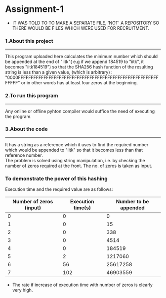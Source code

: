 # Assignment-1
* IT WAS TOLD TO TO MAKE A SEPARATE FILE, 'NOT' A REPOSITORY SO THERE WOULD BE FILES WHICH WERE USED FOR RECRUITMENT.
### 1.About this project
-----------------------------------
This program uploaded here calculates the minimum number which should be appended at the end of "iitk"( e.g if we append 184519 to "iitk", it becomes "iitk184519")
so that the SHA256 hash function of the resulting string is less than a given value, (which is arbitrary) : "0000FFFFFFFFFFFFFFFFFFFFFFFFFFFFFFFFFFFFFFFFFFFFFFFFFFFFFFFFFFFF"
or in other words has at least four zeros at the beginning.

### 2.To run this program
------------
Any online or offline pyhton compiler would suffice the need of executing the program.

### 3.About the code
-----------------
It has a string as a reference which it uses to find the required number which would be appended to "iitk" so that it becomes less than that reference number.<br />
The problem is solved using string manipulation, i.e. by checking the number of zeros required at the front. The no. of zeros is taken as input.
### To demonstrate the power of this hashing
Execution time and the required value are as follows:

|Number of zeros (input) |Execution time(s) |Number to be appended  |
|---|---|---|
|0 |0 |0 |
|1 |0 |15 |
|2 |0 |338 |
|3 |0 |4514 |
|4 |0 |184519 |
|5 |2 |1217060 |
|6 |56 |25617258 |
|7 |102 |46903559 |

* The rate if increase of execution time with number of zeros is clearly very high.



